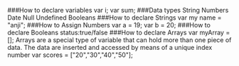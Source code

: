 ###How to declare variables
	 var i;
	 var sum;
###Data types
	String
	Numbers
	Date
	Null
	Undefined
	Booleans
###How to declare Strings
	var my name = "anji";
###How to Assign Numbers
	var a = 19;
	var b = 20;
###How to declare Booleans
	status:true/false
###How to declare Arrays
	var myArray = [];
	Arrays are a special type of variable that can hold more than one piece of data. The data are inserted and accessed by means of a unique index number	 var scores = ["20","30","40","50"];		

	
	
